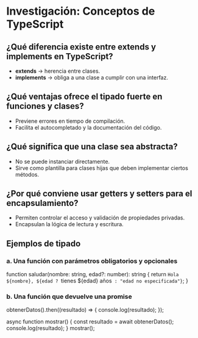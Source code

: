 # Investigación: Conceptos de TypeScript

## ¿Qué diferencia existe entre extends y implements en TypeScript?

- **extends** → herencia entre clases.  
- **implements** → obliga a una clase a cumplir con una interfaz.

## ¿Qué ventajas ofrece el tipado fuerte en funciones y clases?
- Previene errores en tiempo de compilación.  
- Facilita el autocompletado y la documentación del código.

## ¿Qué significa que una clase sea abstracta?

- No se puede instanciar directamente.  
- Sirve como plantilla para clases hijas que deben implementar ciertos métodos.

## ¿Por qué conviene usar getters y setters para el encapsulamiento?

- Permiten controlar el acceso y validación de propiedades privadas.  
- Encapsulan la lógica de lectura y escritura.

## Ejemplos de tipado

### a. Una función con parámetros obligatorios y opcionales

function saludar(nombre: string, edad?: number): string {
  return `Hola ${nombre}, ${edad ? `tienes ${edad} años` : "edad no especificada"}`;
}

### b. Una función que devuelve una promise
obtenerDatos().then((resultado) => {
  console.log(resultado);
});

async function mostrar() {
  const resultado = await obtenerDatos();
  console.log(resultado);
}
mostrar();


